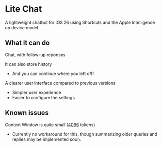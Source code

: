 # Lite Chat
A lightweight chatbot for iOS 26 using Shortcuts and the Apple Intelligence on device model.

## What it can do
Chat, with follow-up reponses

It can also store history
- And you can continue where you left off!

A clearer user interface compared to previous versions
- Simpler user experience
- Easier to configure the settings

## Known issues
Context Window is quite small ([4096](https://developer.apple.com/documentation/FoundationModels/generating-content-and-performing-tasks-with-foundation-models#:~:text=supports%20up%20to-,4%2C096,-tokens.%20A%20single) tokens)
- Currently no workaround for this, though summarizing older queries and replies may be implemented soon.
